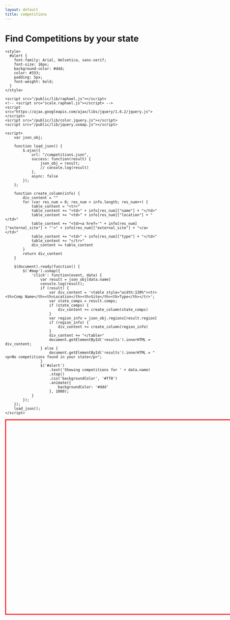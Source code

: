 ```yaml
---
layout: default
title: competitions
---
```


# Find Competitions by your state
<html>
<head>
	<title>US Map Demo</title>
	
	<style>
	  #alert {
	    font-family: Arial, Helvetica, sans-serif;
	    font-size: 16px;
	    background-color: #ddd;
	    color: #333;
	    padding: 5px;
	    font-weight: bold;
	  }
	</style>
	
	<script src="/public/lib/raphael.js"></script>
	<!-- <script src="scale.raphael.js"></script> -->
	<script src="https://ajax.googleapis.com/ajax/libs/jquery/1.6.2/jquery.js"></script>
	<script src="/public/lib/color.jquery.js"></script>
	<script src="/public/lib/jquery.usmap.js"></script>
	
	<script>
		var json_obj;

		function load_json() {
			$.ajax({
				url: "/competitions.json",
				success: function(result) {
					json_obj = result;
					// console.log(result)
				},
				async: false
			});
		};

		function create_column(info) {
			div_content = ""
			for (var res_num = 0; res_num < info.length; res_num++) {
				table_content = "<tr>"
				table_content += "<td>" + info[res_num]["name"] + "</td>"
				table_content += "<td>" + info[res_num]["location"] + "</td>"
				table_content += "<td><a href='" + info[res_num]["external_site"] + "'>" + info[res_num]["external_site"] + "</a></td>"
				table_content += "<td>" + info[res_num]["type"] + "</td>"
				table_content += "</tr>"
				div_content += table_content
			}
			return div_content
		}

		$(document).ready(function() {
			$('#map').usmap({
				'click': function(event, data) {
					var result = json_obj[data.name]
					console.log(result);
					if (result) {
						var div_content = '<table style="width:130%"><tr><th>Comp Name</th><th>Location</th><th>Site</th><th>Type</th></tr>';
						var state_comps = result.comps;
						if (state_comps) {
							div_content += create_column(state_comps)
						}
						var region_info = json_obj.regions[result.region]
						if (region_info) {
							div_content += create_column(region_info)
						}
						div_content += "</table>"
						document.getElementById('results').innerHTML = div_content;
					} else {
						document.getElementById('results').innerHTML = "<p>No competitions found in your state</p>";
					}
					$('#alert')
						.text('Showing competitions for ' + data.name)
						.stop()
						.css('backgroundColor', '#ff0')
						.animate({
							backgroundColor: '#ddd'
						}, 1000);
				}
			});
		});
		load_json();
	</script>
</head>
<body>
  <div id="alert"></div>
  
  <div id="map" style="width: 930px; height: 630px; border: solid 3px red;"></div>

  <div id="results" style="align: right;"></div>

</body>
</html>
